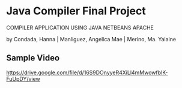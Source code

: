 # Java Compiler Final Project

COMPILER APPLICATION USING JAVA NETBEANS APACHE

by Condada, Hanna | Manliguez, Angelica Mae | Merino, Ma. Yalaine

## Sample Video

https://drive.google.com/file/d/16S9DOnyyeR4XiLl4mMwowfbIK-FuUpDY/view
